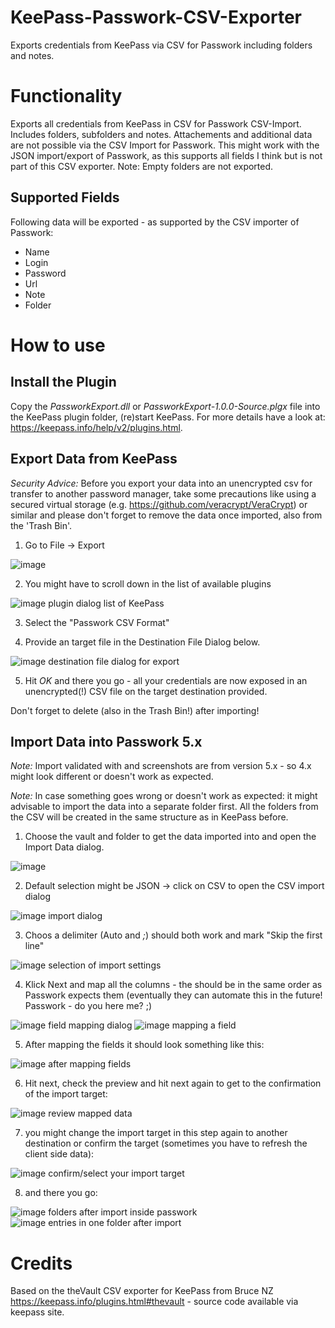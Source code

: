 # KeePass-Passwork-CSV-Exporter
Exports credentials from KeePass via CSV for Passwork including folders and notes.

# Functionality
Exports all credentials from KeePass in CSV for Passwork CSV-Import. Includes folders, subfolders and notes. Attachements and additional data are not possible via the CSV Import for Passwork. This might work with the JSON import/export of Passwork, as this supports all fields I think but is not part of this CSV exporter.
Note: Empty folders are not exported.

## Supported Fields
Following data will be exported - as supported by the CSV importer of Passwork: 
- Name
- Login
- Password
- Url
- Note
- Folder

# How to use
## Install the Plugin
Copy the *PassworkExport.dll* or *PassworkExport-1.0.0-Source.plgx* file into the KeePass plugin folder, (re)start KeePass. For more details have a look at: https://keepass.info/help/v2/plugins.html.

## Export Data from KeePass
*Security Advice:* Before you export your data into an unencrypted csv for transfer to another password manager, take some precautions like using a secured virtual storage (e.g. https://github.com/veracrypt/VeraCrypt) or similar and please don't forget to remove the data once imported, also from the 'Trash Bin'.

1. Go to File -> Export

 ![image](https://user-images.githubusercontent.com/849650/180642272-9be27131-bd07-42b1-9418-9db0f6b4ab28.png)
 
2. You might have to scroll down in the list of available plugins
 
 ![image plugin dialog list of KeePass](https://user-images.githubusercontent.com/849650/180642329-99e5476b-93f0-4178-b66b-e7d1fa02d244.png)

3. Select the "Passwork CSV Format" 

4. Provide an target file in the Destination File Dialog below.
 
 ![image destination file dialog for export](https://user-images.githubusercontent.com/849650/180642875-27388315-bd86-4b3f-b315-9b878bd0d3e2.png)

5. Hit *OK* and there you go - all your credentials are now exposed in an unencrypted(!) CSV file on the target destination provided.

Don't forget to delete (also in the Trash Bin!) after importing! 


## Import Data into Passwork 5.x
*Note:* Import validated with and screenshots are from version 5.x - so 4.x might look different or doesn't work as expected.

*Note:* In case something goes wrong or doesn't work as expected: it might advisable to import the data into a separate folder first. All the folders from the CSV will be created in the same structure as in KeePass before.

1. Choose the vault and folder to get the data imported into and open the Import Data dialog.

  ![image](https://user-images.githubusercontent.com/849650/180643197-85790a07-0b74-4983-826e-81bb9a8b3560.png)
 
2. Default selection might be JSON -> click on CSV to open the CSV import dialog

  ![image import dialog](https://user-images.githubusercontent.com/849650/180643941-0bfff5d0-0736-493c-970a-9d2c5f44bf18.png)  

3. Choos a delimiter (Auto and *;*) should both work and mark "Skip the first line"

  ![image selection of import settings](https://user-images.githubusercontent.com/849650/180643348-c29e525e-8754-4284-96e9-3574a3aad379.png)

4. Klick Next and map all the columns - the should be in the same order as Passwork expects them (eventually they can automate this in the future! Passwork - do you here me? ;)

  ![image field mapping dialog](https://user-images.githubusercontent.com/849650/180643394-70512abf-caa5-4410-b142-a529b500cda3.png)
  ![image mapping a field](https://user-images.githubusercontent.com/849650/180643427-81018a95-d8b2-4dc5-8fe9-55640ecd3905.png)

5. After mapping the fields it should look something like this:

  ![image after mapping fields](https://user-images.githubusercontent.com/849650/180643421-572efd6c-566d-443a-8558-5f10ad9ca79c.png)

6. Hit next, check the preview and hit next again to get to the confirmation of the import target:

  ![image review mapped data](https://user-images.githubusercontent.com/849650/180643851-533a477e-ca76-4723-adb7-b65ab33281ec.png)
 
7. you might change the import target in this step again to another destination or confirm the target (sometimes you have to refresh the client side data):
 
  ![image confirm/select your import target](https://user-images.githubusercontent.com/849650/180643607-205d5211-2683-480e-8007-fde898bc6040.png)
 
8. and there you go:

  ![image folders after import inside passwork](https://user-images.githubusercontent.com/849650/180644244-35346a83-4077-4bd8-9d32-c2ddde887478.png)
  ![image entries in one folder after import](https://user-images.githubusercontent.com/849650/180644296-2f8b7f1d-8385-48da-8f27-550211419318.png)

# Credits
Based on the theVault CSV exporter for KeePass from Bruce NZ https://keepass.info/plugins.html#thevault - source code available via keepass site.
